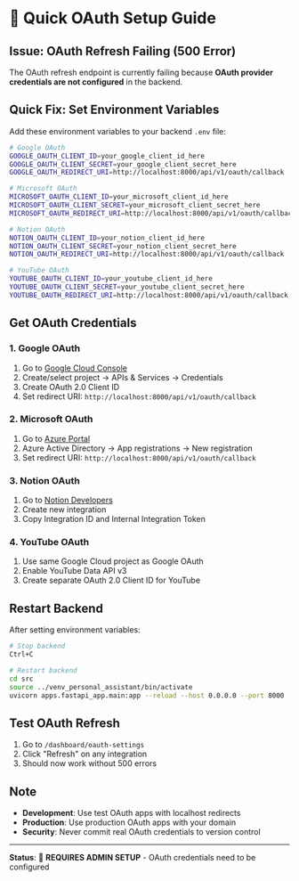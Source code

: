 # 🚀 Quick OAuth Setup Guide

## **Issue**: OAuth Refresh Failing (500 Error)

The OAuth refresh endpoint is currently failing because **OAuth provider credentials are not configured** in the backend.

## **Quick Fix**: Set Environment Variables

Add these environment variables to your backend `.env` file:

```bash
# Google OAuth
GOOGLE_OAUTH_CLIENT_ID=your_google_client_id_here
GOOGLE_OAUTH_CLIENT_SECRET=your_google_client_secret_here
GOOGLE_OAUTH_REDIRECT_URI=http://localhost:8000/api/v1/oauth/callback

# Microsoft OAuth
MICROSOFT_OAUTH_CLIENT_ID=your_microsoft_client_id_here
MICROSOFT_OAUTH_CLIENT_SECRET=your_microsoft_client_secret_here
MICROSOFT_OAUTH_REDIRECT_URI=http://localhost:8000/api/v1/oauth/callback

# Notion OAuth
NOTION_OAUTH_CLIENT_ID=your_notion_client_id_here
NOTION_OAUTH_CLIENT_SECRET=your_notion_client_secret_here
NOTION_OAUTH_REDIRECT_URI=http://localhost:8000/api/v1/oauth/callback

# YouTube OAuth
YOUTUBE_OAUTH_CLIENT_ID=your_youtube_client_id_here
YOUTUBE_OAUTH_CLIENT_SECRET=your_youtube_client_secret_here
YOUTUBE_OAUTH_REDIRECT_URI=http://localhost:8000/api/v1/oauth/callback
```

## **Get OAuth Credentials**

### **1. Google OAuth**
1. Go to [Google Cloud Console](https://console.cloud.google.com/)
2. Create/select project → APIs & Services → Credentials
3. Create OAuth 2.0 Client ID
4. Set redirect URI: `http://localhost:8000/api/v1/oauth/callback`

### **2. Microsoft OAuth**
1. Go to [Azure Portal](https://portal.azure.com/)
2. Azure Active Directory → App registrations → New registration
3. Set redirect URI: `http://localhost:8000/api/v1/oauth/callback`

### **3. Notion OAuth**
1. Go to [Notion Developers](https://developers.notion.com/)
2. Create new integration
3. Copy Integration ID and Internal Integration Token

### **4. YouTube OAuth**
1. Use same Google Cloud project as Google OAuth
2. Enable YouTube Data API v3
3. Create separate OAuth 2.0 Client ID for YouTube

## **Restart Backend**

After setting environment variables:

```bash
# Stop backend
Ctrl+C

# Restart backend
cd src
source ../venv_personal_assistant/bin/activate
uvicorn apps.fastapi_app.main:app --reload --host 0.0.0.0 --port 8000
```

## **Test OAuth Refresh**

1. Go to `/dashboard/oauth-settings`
2. Click "Refresh" on any integration
3. Should now work without 500 errors

## **Note**

- **Development**: Use test OAuth apps with localhost redirects
- **Production**: Use production OAuth apps with your domain
- **Security**: Never commit real OAuth credentials to version control

---

**Status**: 🔧 **REQUIRES ADMIN SETUP** - OAuth credentials need to be configured
